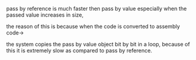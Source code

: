 pass by reference is much faster then pass by value especially when the passed value increases in size, 

the reason of this is because when the code is converted to assembly code-> 

the system copies the pass by value object bit by bit in a loop, because of this it is extremely slow as compared to pass by reference.
